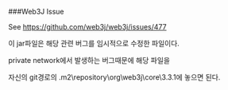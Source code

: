 ###Web3J Issue

See https://github.com/web3j/web3j/issues/477

이 jar파일은 해당 관련 버그를 임시적으로 수정한 파일이다.

private network에서 발생하는 버그때문에 해당 파일을 

자신의 git경로의 .m2\repository\org\web3j\core\3.3.1에 놓으면 된다.